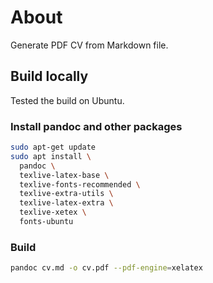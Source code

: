# About

Generate PDF CV from Markdown file.

## Build locally

Tested the build on Ubuntu.

### Install pandoc and other packages

```sh
sudo apt-get update
sudo apt install \
  pandoc \
  texlive-latex-base \
  texlive-fonts-recommended \
  texlive-extra-utils \
  texlive-latex-extra \
  texlive-xetex \
  fonts-ubuntu
```

### Build

```sh
pandoc cv.md -o cv.pdf --pdf-engine=xelatex
```
